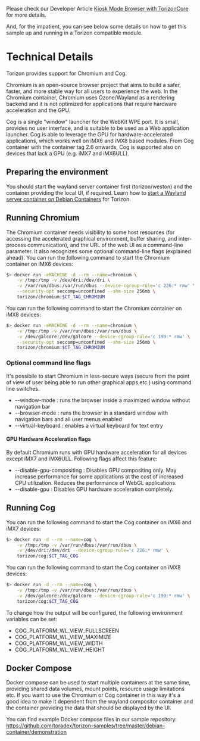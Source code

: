 Please check our Developer Article [Kiosk Mode Browser with TorizonCore] for more details.

[Kiosk Mode Browser with TorizonCore]: https://developer.toradex.com/knowledge-base/kiosk-mode-browser-with-torizon-core

And, for the impatient, you can see below some details on how to get this sample up and running in a Torizon compatible module.

# Technical Details

Torizon provides support for Chromium and Cog.

Chromium is an open-source browser project that aims to build a safer, faster, and more stable way for all users to experience the web. In the Chromium container, Chromium uses Ozone/Wayland as a rendering backend and it is not optimized for applications that require hardware acceleration and the GPU.

Cog is a single "window" launcher for the WebKit WPE port. It is small, provides no user interface, and is suitable to be used as a Web application launcher. Cog is able to leverage the GPU for hardware-accelerated applications, which works well on iMX6 and iMX8 based modules. From Cog container with the container tag 2.6 onwards, Cog is supported also on devices that lack a GPU (e.g. iMX7 and iMX6ULL).

## Preparing the environment

You should start the wayland server container first (torizon/weston) and the container providing the local UI, if required.
Learn how to [start a Wayland server container on Debian Containers] for Torizon.

[start a Wayland server container on Debian Containers]: https://developer.toradex.com/knowledge-base/debian-container-for-torizon#Debian_With_Weston_Wayland_Compositor

## Running Chromium

The Chromium container needs visibility to some host resources (for accessing the accelerated graphical environment, buffer sharing, and inter-process communication), and the URL of the web UI as a command-line parameter. It also recognizes some optional command-line flags (explained ahead).
You can run the following command to start the Chromium container on iMX6 devices:

```bash
$> docker run -eMACHINE -d --rm --name=chromium \
    -v /tmp:/tmp -v /dev/dri:/dev/dri \
    -v /var/run/dbus:/var/run/dbus --device-cgroup-rule='c 226:* rmw' \
    --security-opt seccomp=unconfined --shm-size 256mb \
    torizon/chromium:$CT_TAG_CHROMIUM
```

You can run the following command to start the Chromium container on iMX8 devices:

```bash
$> docker run -eMACHINE -d --rm --name=chromium \
    -v /tmp:/tmp -v /var/run/dbus:/var/run/dbus \
    -v /dev/galcore:/dev/galcore --device-cgroup-rule='c 199:* rmw' \
    --security-opt seccomp=unconfined --shm-size 256mb \
    torizon/chromium:$CT_TAG_CHROMIUM
```

### Optional command line flags

It's possibile to start Chromium in less-secure ways (secure from the point of view of user being able to run other graphical apps etc.) using command line switches.
- --window-mode : runs the browser inside a maximized window without navigation bar
- --browser-mode : runs the browser in a standard window with navigation bars and all user menus enabled
- --virtual-keyboard : enables a virtual keyboard for text entry

#### GPU Hardware Acceleration flags

By default Chromium runs with GPU hardware acceleration for all devices except iMX7 and iMX6ULL. Following flags affect this feature:

- --disable-gpu-compositing : Disables GPU compositing only. May increase performance for some applications at the cost of increased CPU utilization. Reduces the performance of WebGL applications.
- --disable-gpu : Disables GPU hardware acceleration completely.

## Running Cog

You can run the following command to start the Cog container on iMX6 and iMX7 devices:

```bash
$> docker run -d --rm --name=cog \
    -v /tmp:/tmp -v /var/run/dbus:/var/run/dbus \
    -v /dev/dri:/dev/dri --device-cgroup-rule='c 226:* rmw' \
    torizon/cog:$CT_TAG_COG
```

You can run the following command to start the Cog container on iMX8 devices:

```bash
$> docker run -d --rm --name=cog \
    -v /tmp:/tmp -v /var/run/dbus:/var/run/dbus \
    -v /dev/galcore:/dev/galcore --device-cgroup-rule='c 199:* rmw' \
    torizon/cog:$CT_TAG_COG
```

To change how the output will be configured, the following environment variables can be set:
- COG_PLATFORM_WL_VIEW_FULLSCREEN
- COG_PLATFORM_WL_VIEW_MAXIMIZE
- COG_PLATFORM_WL_VIEW_WIDTH
- COG_PLATFORM_WL_VIEW_HEIGHT

## Docker Compose

Docker compose can be used to start multiple containers at the same time, providing shared data volumes, mount points, resource usage limitations etc.
If you want to use the Chromium or Cog container in this way it's a good idea to make it dependent from the wayland compositor container and the container providing the data that should be displayed by the UI.

You can find example Docker compose files in our sample repository: https://github.com/toradex/torizon-samples/tree/master/debian-container/demonstration

